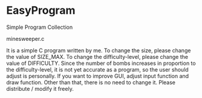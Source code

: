 # EasyProgram
Simple Program Collection

minesweeper.c

It is a simple C program written by me.
To change the size, please change the value of SIZE_MAX.
To change the difficulty-level, please change the value of DIFFICULTY.
Since the number of bombs increases in proportion to the difficulty-level, 
it is not yet accurate as a program, so the user should adjust is personally.
If you want to improve GUI, adjust input function and draw function.
Other than that, there is no need to change it.
Please distribute / modify it freely.
